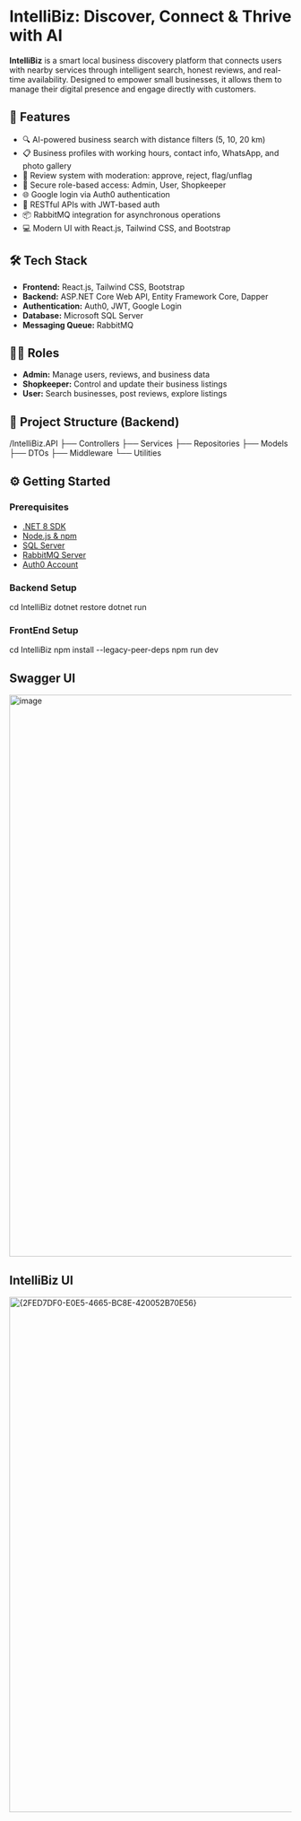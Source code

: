 # IntelliBiz: Discover, Connect & Thrive with AI

**IntelliBiz** is a smart local business discovery platform that connects users with nearby services through intelligent search, honest reviews, and real-time availability. Designed to empower small businesses, it allows them to manage their digital presence and engage directly with customers.

## 🚀 Features

- 🔍 AI-powered business search with distance filters (5, 10, 20 km)
- 📋 Business profiles with working hours, contact info, WhatsApp, and photo gallery
- 💬 Review system with moderation: approve, reject, flag/unflag
- 🔐 Secure role-based access: Admin, User, Shopkeeper
- 🌐 Google login via Auth0 authentication
- 📡 RESTful APIs with JWT-based auth
- 📦 RabbitMQ integration for asynchronous operations
- 💻 Modern UI with React.js, Tailwind CSS, and Bootstrap

## 🛠️ Tech Stack

- **Frontend:** React.js, Tailwind CSS, Bootstrap
- **Backend:** ASP.NET Core Web API, Entity Framework Core, Dapper
- **Authentication:** Auth0, JWT, Google Login
- **Database:** Microsoft SQL Server
- **Messaging Queue:** RabbitMQ

## 🧑‍💼 Roles

- **Admin:** Manage users, reviews, and business data
- **Shopkeeper:** Control and update their business listings
- **User:** Search businesses, post reviews, explore listings

## 📁 Project Structure (Backend)

/IntelliBiz.API
├── Controllers
├── Services
├── Repositories
├── Models
├── DTOs
├── Middleware
└── Utilities


## ⚙️ Getting Started

### Prerequisites

- [.NET 8 SDK](https://dotnet.microsoft.com/)
- [Node.js & npm](https://nodejs.org/)
- [SQL Server](https://www.microsoft.com/en-us/sql-server/)
- [RabbitMQ Server](https://www.rabbitmq.com/download.html)
- [Auth0 Account](https://auth0.com/)

### Backend Setup

cd IntelliBiz
dotnet restore
dotnet run

### FrontEnd Setup
cd IntelliBiz
npm install --legacy-peer-deps
npm run dev

## Swagger UI
<img width="1679" height="1002" alt="image" src="https://github.com/user-attachments/assets/1159ac1a-7f22-4b4c-bcc7-2c11baeb5e66" />

## IntelliBiz UI
<img width="1680" height="919" alt="{2FED7DF0-E0E5-4665-BC8E-420052B70E56}" src="https://github.com/user-attachments/assets/7597a013-db7a-473f-9854-5c2a40b64e87" />
